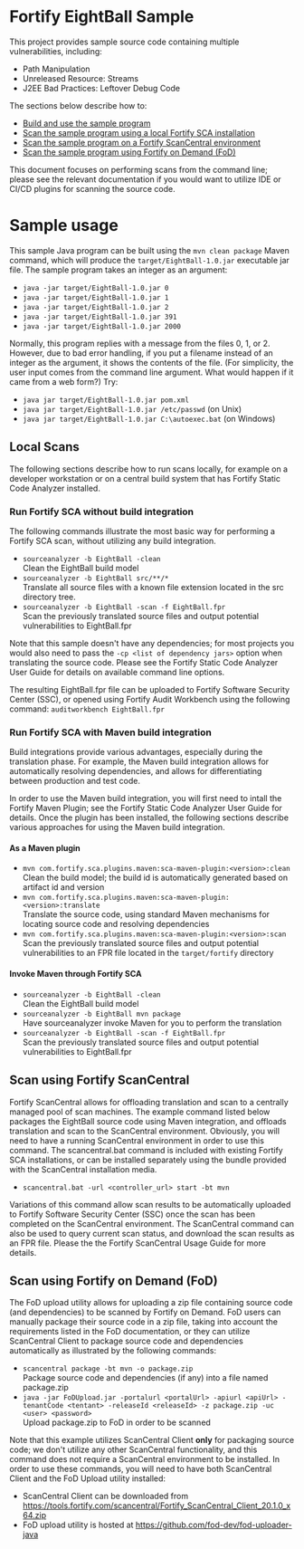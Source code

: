 # Fortify EightBall Sample

This project provides sample source code containing multiple vulnerabilities, including:

* Path Manipulation
* Unreleased Resource: Streams
* J2EE Bad Practices: Leftover Debug Code

The sections below describe how to:
* [Build and use the sample program](#sample-usage)
* [Scan the sample program using a local Fortify SCA installation](#local-scans)
* [Scan the sample program on a Fortify ScanCentral environment](#scan-using-fortify-scancentral)
* [Scan the sample program using Fortify on Demand (FoD)](#scan-using-fortify-on-demand-fod)

This document focuses on performing scans from the command line; please see the relevant documentation 
if you would want to utilize IDE or CI/CD plugins for scanning the source code.

# Sample usage

This sample Java program can be built using the `mvn clean package` Maven command, which will produce 
the `target/EightBall-1.0.jar` executable jar file. The sample program takes an integer as an argument:

* `java -jar target/EightBall-1.0.jar 0`
* `java -jar target/EightBall-1.0.jar 1`
* `java -jar target/EightBall-1.0.jar 2`
* `java -jar target/EightBall-1.0.jar 391`
* `java -jar target/EightBall-1.0.jar 2000`

Normally, this program replies with a message from the files 0, 1, or 2.  However,
due to bad error handling, if you put a filename instead of an integer as
the argument, it shows the contents of the file.  (For simplicity, the
user input comes from the command line argument.  What would happen if it
came from a web form?)  Try:

* `java jar target/EightBall-1.0.jar pom.xml`
* `java jar target/EightBall-1.0.jar /etc/passwd` (on Unix)
* `java jar target/EightBall-1.0.jar C:\autoexec.bat` (on Windows)

## Local Scans

The following sections describe how to run scans locally, for example on a developer workstation
or on a central build system that has Fortify Static Code Analyzer installed.

### Run Fortify SCA without build integration

The following commands illustrate the most basic way for performing a Fortify SCA scan, without
utilizing any build integration.

* `sourceanalyzer -b EightBall -clean`  
    Clean the EightBall build model
* `sourceanalyzer -b EightBall src/**/*`  
    Translate all source files with a known file extension located in the src directory tree. 
* `sourceanalyzer -b EightBall -scan -f EightBall.fpr`  
    Scan the previously translated source files and output potential vulnerabilities to EightBall.fpr

Note that this sample doesn't have any dependencies; for most projects you would also need to pass the 
`-cp <list of dependency jars>` option when translating the source code. Please see the Fortify Static 
Code Analyzer User Guide for details on available command line options.

The resulting EightBall.fpr file can be uploaded to Fortify Software Security Center (SSC), or opened using
Fortify Audit Workbench using the following command: `auditworkbench EightBall.fpr`

### Run Fortify SCA with Maven build integration

Build integrations provide various advantages, especially during the translation phase. For example,
the Maven build integration allows for automatically resolving dependencies, and allows for differentiating
between production and test code.

In order to use the Maven build integration, you will first need to intall the Fortify Maven Plugin; see the
Fortify Static Code Analyzer User Guide for details. Once the plugin has been installed, the following sections
describe various approaches for using the Maven build integration.

#### As a Maven plugin

* `mvn com.fortify.sca.plugins.maven:sca-maven-plugin:<version>:clean`  
    Clean the build model; the build id is automatically generated based on artifact id and version
* `mvn com.fortify.sca.plugins.maven:sca-maven-plugin:<version>:translate`  
    Translate the source code, using standard Maven mechanisms for locating source code and resolving dependencies
* `mvn com.fortify.sca.plugins.maven:sca-maven-plugin:<version>:scan`  
    Scan the previously translated source files and output potential vulnerabilities to an FPR file located in the `target/fortify` directory

#### Invoke Maven through Fortify SCA

* `sourceanalyzer -b EightBall -clean`  
    Clean the EightBall build model
* `sourceanalyzer -b EightBall mvn package`  
    Have sourceanalyzer invoke Maven for you to perform the translation 
* `sourceanalyzer -b EightBall -scan -f EightBall.fpr`  
    Scan the previously translated source files and output potential vulnerabilities to EightBall.fpr


## Scan using Fortify ScanCentral

Fortify ScanCentral allows for offloading translation and scan to a centrally managed pool of scan machines.
The example command listed below packages the EightBall source code using Maven integration, and offloads
translation and scan to the ScanCentral environment. Obviously, you will need to have a running ScanCentral
environment in order to use this command. The scancentral.bat command is included with existing Fortify SCA
installations, or can be installed separately using the bundle provided with the ScanCentral installation media.

* `scancentral.bat -url <controller_url> start -bt mvn`

Variations of this command allow scan results to be automatically uploaded to Fortify Software Security Center (SSC)
once the scan has been completed on the ScanCentral environment. The ScanCentral command can also be used to query
current scan status, and download the scan results as an FPR file. Please the the Fortify ScanCentral Usage Guide
for more details.

## Scan using Fortify on Demand (FoD)

The FoD upload utility allows for uploading a zip file containing source code (and dependencies) to be scanned by 
Fortify on Demand. FoD users can manually package their source code in a zip file, taking into account the requirements 
listed in the FoD documentation, or they can utilize ScanCentral Client to package source code and dependencies automatically 
as illustrated by the following commands:

* `scancentral package -bt mvn -o package.zip`  
    Package source code and dependencies (if any) into a file named package.zip
* `java -jar FoDUpload.jar -portalurl <portalUrl> -apiurl <apiUrl> -tenantCode <tentant> -releaseId <releaseId> -z package.zip -uc <user> <password>`  
    Upload package.zip to FoD in order to be scanned

Note that this example utilizes ScanCentral Client **only** for packaging source code; we don't utilize any other
ScanCentral functionality, and this command does not require a ScanCentral environment to be installed. In order 
to use these commands, you will need to have both ScanCentral Client and the FoD Upload utility installed:

* ScanCentral Client can be downloaded from https://tools.fortify.com/scancentral/Fortify_ScanCentral_Client_20.1.0_x64.zip
* FoD upload utility is hosted at https://github.com/fod-dev/fod-uploader-java

